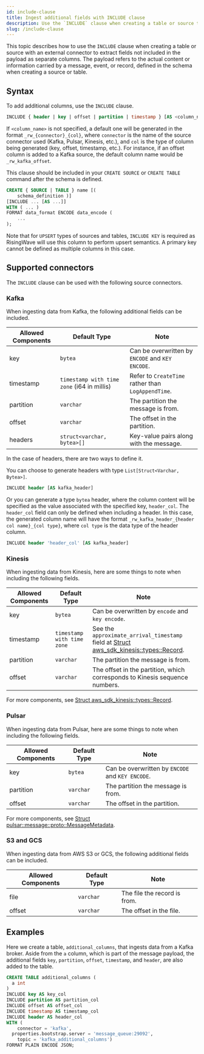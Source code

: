 ```yaml
---
id: include-clause
title: Ingest additional fields with INCLUDE clause
description: Use the `INCLUDE` clause when creating a table or source to ingest fields not included in the payload.
slug: /include-clause
---
```

<head>
  <link rel="canonical" href="https://docs.risingwave.com/docs/current/include-clause/" />
</head>

This topic describes how to use the `INCLUDE` clause when creating a table or source with an external connector to extract fields not included in the payload as separate columns. The payload refers to the actual content or information carried by a message, event, or record, defined in the schema when creating a source or table.

## Syntax

To add additional columns, use the `INCLUDE` clause.

```sql
INCLUDE { header | key | offset | partition | timestamp } [AS <column_name>]
```

If `<column_name>` is not specified, a default one will be generated in the format `_rw_{connector}_{col}`, where `connector` is the name of the source connector used (Kafka, Pulsar, Kinesis, etc.), and `col` is the type of column being generated (key, offset, timestamp, etc.). For instance, if an offset column is added to a Kafka source, the default column name would be `_rw_kafka_offset`.

This clause should be included in your `CREATE SOURCE` or `CREATE TABLE` command after the schema is defined.

```sql
CREATE { SOURCE | TABLE } name [(
    schema_definition )]
[INCLUDE ... [AS ...]]
WITH ( ... )
FORMAT data_format ENCODE data_encode (
    ...
);
```

Note that for `UPSERT` types of sources and tables, `INCLUDE KEY` is required as RisingWave will use this column to perform upsert semantics. A primary key cannot be defined as multiple columns in this case. 

## Supported connectors

The `INCLUDE` clause can be used with the following source connectors.

### Kafka

When ingesting data from Kafka, the following additional fields can be included.

| Allowed Components | Default Type                               | Note                                              |
|--------------------|--------------------------------------------|---------------------------------------------------|
| key                | `bytea`                                    | Can be overwritten by `ENCODE` and `KEY ENCODE`.  |
| timestamp          | `timestamp with time zone` (i64 in millis) | Refer to `CreateTime` rather than `LogAppendTime`.|
| partition          | `varchar`                                  | The partition the message is from.                |
| offset             | `varchar`                                  | The offset in the partition.                      |
| headers            | `struct<varchar, bytea>[]`                 | Key-value pairs along with the message.           |

In the case of headers, there are two ways to define it.

You can choose to generate headers with type `List[Struct<Varchar, Bytea>]`.

```sql
INCLUDE header [AS kafka_header]
```

Or you can generate a type `bytea` header, where the column content will be specified as the value associated with the specified key, `header_col`. The `header_col` field can only be defined when including a header. In this case, the generated column name will have the format `_rw_kafka_header_{header col name}_{col type}`, where `col type` is the data type of the header column.

```sql
INCLUDE header 'header_col' [AS kafka_header]
```

### Kinesis

When ingesting data from Kinesis, here are some things to note when including the following fields.

| Allowed Components | Default Type                             | Note                                                                             |
|--------------------|------------------------------------------|----------------------------------------------------------------------------------|
| key                | `bytea`                                  | Can be overwritten by `encode` and `key encode`.                                 |
| timestamp          | `timestamp with time zone`               | See the `approximate_arrival_timestamp` field at [Struct aws_sdk_kinesis::types::Record](https://docs.rs/aws-sdk-kinesis/latest/aws_sdk_kinesis/types/struct.Record.html).                                  |
| partition          | `varchar`                                | The partition the message is from.                                               |
| offset             | `varchar`                                | The offset in the partition, which corresponds to Kinesis sequence numbers.      |

For more components, see [Struct aws_sdk_kinesis::types::Record](https://docs.rs/aws-sdk-kinesis/latest/aws_sdk_kinesis/types/struct.Record.html).

### Pulsar

When ingesting data from Pulsar, here are some things to note when including the following fields.

| Allowed Components | Default Type | Note                                                                                      |
|--------------------|--------------|-------------------------------------------------------------------------------------------|
| key                | `bytea`      | Can be overwritten by `ENCODE` and `KEY ENCODE`.                                          |
| partition          | `varchar`    | The partition the message is from.                                                        |
| offset             | `varchar`    | The offset in the partition.                                                              |

For more components, see [Struct pulsar::message::proto::MessageMetadata](https://docs.rs/pulsar/latest/pulsar/message/proto/struct.MessageMetadata.html).

### S3 and GCS

When ingesting data from AWS S3 or GCS, the following additional fields can be included.

| Allowed Components | Default Type | Note                              |
|--------------------|--------------|-----------------------------------|
| file               | `varchar`    | The file the record is from.      |
| offset             | `varchar`    | The offset in the file.           |

## Examples

Here we create a table, `additional_columns`, that ingests data from a Kafka broker. Aside from the `a` column, which is part of the message payload, the additional fields `key`, `partition`, `offset`, `timestamp`, and `header`, are also added to the table.

```sql
CREATE TABLE additional_columns (
  a int 
)
INCLUDE key AS key_col
INCLUDE partition AS partition_col
INCLUDE offset AS offset_col
INCLUDE timestamp AS timestamp_col
INCLUDE header AS header_col
WITH (
	connector = 'kafka',
  properties.bootstrap.server = 'message_queue:29092',
	topic = 'kafka_additional_columns')
FORMAT PLAIN ENCODE JSON;
```